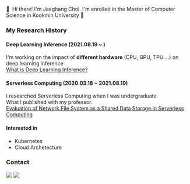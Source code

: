 <p>
 👋&nbsp; Hi there! I'm Jaeghang Choi. I'm enrolled in the Master of Computer Science in Kookmin University 🚀
</p>



### My Research History
#### Deep Learning Inference (2021.08.19 ~ )
I'm working on the impact of <b/>different hardware</b> (CPU, GPU, TPU ...) on deep learning inference<br/>
[What is Deep Learning Inference?](https://manchann.tistory.com/16) <br/>

#### Serverless Computing (2020.03.18 ~ 2021.08.19)
I researched Serverless Computing when I was undergraduate <br/>
What I published with my professor. <br/>
[Evaluation of Network File System as a Shared Data Storage in Serverless Computing](https://dl.acm.org/doi/10.1145/3429880.3430096)

#### Interested in
- Kubernetes
- Cloud Archetecture



### Contact
<p>
  <a href="https://manchann.tistory.com/" target="_blank"><img src="https://img.shields.io/badge/Blog-003DAD?style=flat-square&logo=Blogger&logoColor=white"/></a>
  <a href="mailto:chl8273@kakao.com" target="_blank"><img src="https://img.shields.io/badge/chl8273@kakao.com-EA4335?style=flat-square&logo=Mail&logoColor=white"/></a>
</p>
